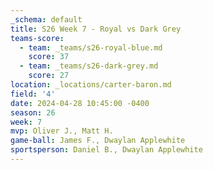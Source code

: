 ```yaml
---
_schema: default
title: S26 Week 7 - Royal vs Dark Grey
teams-score:
  - team: _teams/s26-royal-blue.md
    score: 37
  - team: _teams/s26-dark-grey.md
    score: 27
location: _locations/carter-baron.md
field: '4'
date: 2024-04-28 10:45:00 -0400
season: 26
week: 7
mvp: Oliver J., Matt H.
game-ball: James F., Dwaylan Applewhite
sportsperson: Daniel B., Dwaylan Applewhite
---
```

